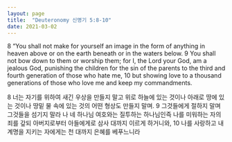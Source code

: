 ```yaml
---
layout: page
title:  "Deuteronomy 신명기 5:8-10"
date: 2021-03-02
---
```

8 “You shall not make for yourself an image in the form of anything in heaven above or on the earth beneath or in the waters below.
9 You shall not bow down to them or worship them; for I, the Lord your God, am a jealous God, punishing the children for the sin of the parents to the third and fourth generation of those who hate me,
10 but showing love to a thousand generations of those who love me and keep my commandments.

8 너는 자기를 위하여 새긴 우상을 만들지 말고 위로 하늘에 있는 것이나 아래로 땅에 있는 것이나 땅밑 물 속에 있는 것의 어떤 형상도 만들지 말며.
9 그것들에게 절하지 말며 그것들을 섬기지 말라 나 네 하나님 여호와는 질투하는 하나님인즉 나를 미워하는 자의 죄를 갚되 아버지로부터 아들에게로 삼사 대까지 이르게 하거니와,
10 나를 사랑하고 내 계명을 지키는 자에게는 천 대까지 은혜를 베푸느니라
